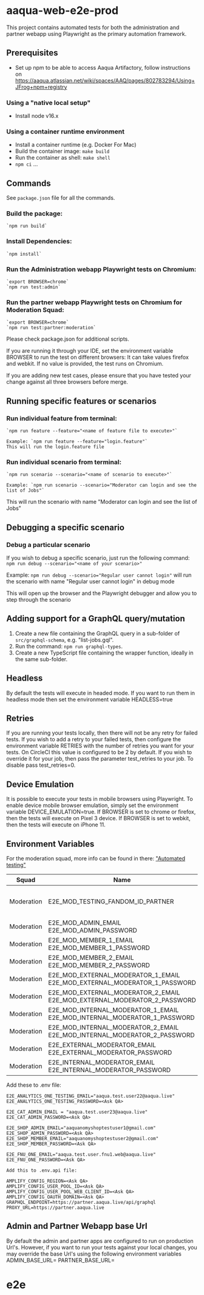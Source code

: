 # aaqua-web-e2e-prod

This project contains automated tests for both the administration and partner webapp using Playwright as the primary automation framework.

## Prerequisites

- Set up npm to be able to access Aaqua Artifactory, follow instructions on https://aaqua.atlassian.net/wiki/spaces/AAQ/pages/802783294/Using+JFrog+npm+registry

### Using a "native local setup"

- Install node v16.x

### Using a container runtime environment

- Install a container runtime (e.g. Docker For Mac)
- Build the container image: `make build`
- Run the container as shell: `make shell`
- `npm ci` ...

## Commands

See `package.json` file for all the commands.

### Build the package:

    `npm run build`

### Install Dependencies:

    `npm install`

### Run the Administration webapp Playwright tests on Chromium:

    `export BROWSER=chrome`
    `npm run test:admin`

### Run the partner webapp Playwright tests on Chromium for Moderation Squad:

    `export BROWSER=chrome`
    `npm run test:partner:moderation`

Please check package.json for additional scripts.

If you are running it through your IDE, set the environment variable BROWSER to run the test on different browsers:
It can take values firefox and webkit. If no value is provided, the test runs on Chromium.

If you are adding new test cases, please ensure that you have tested your change against all three browsers before merge.

## Running specific features or scenarios

### Run individual feature from terminal:

    `npm run feature --feature="<name of feature file to execute>"`

    Example: `npm run feature --feature="login.feature"`
    This will run the login.feature file

### Run individual scenario from terminal:

    `npm run scenario --scenario="<name of scenario to execute>"`

    Example: `npm run scenario --scenario="Moderator can login and see the list of Jobs"`

This will run the scenario with name "Moderator can login and see the list of Jobs"

## Debugging a specific scenario

### Debug a particular scenario

If you wish to debug a specific scenario, just run the following command:
`npm run debug --scenario="<name of your scenario>"`

Example: `npm run debug --scenario="Regular user cannot login"` will run the scenario with name "Regular user cannot login" in debug mode

This will open up the browser and the Playwright debugger and allow you to step through the scenario

## Adding support for a GraphQL query/mutation

1. Create a new file containing the GraphQL query in a sub-folder of `src/graphql-schema`, e.g. "list-jobs.gql".
2. Run the command: `npm run graphql-types`.
3. Create a new TypeScript file containing the wrapper function, ideally in the same sub-folder.

## Headless

By default the tests will execute in headed mode. If you want to run them in headless mode then set the environment variable HEADLESS=true

## Retries

If you are running your tests locally, then there will not be any retry for failed tests. If you wish to add a retry to your failed tests, then configure the environment variable RETRIES with the number of retries you want for your tests. On CircleCI this value is configured to be 2 by default. If you wish to override it for your job, then pass the parameter test_retries to your job. To disable pass test_retries=0.

## Device Emulation

It is possible to execute your tests in mobile browsers using Playwright. To enable device mobile browser emulation, simply set the environment variable DEVICE_EMULATION=true. If BROWSER is set to chrome or firefox, then the tests will execute on Pixel 3 device. If BROWSER is set to webkit, then the tests will execute on iPhone 11.

## Environment Variables

For the moderation squad, more info can be found in there: ["Automated testing"](https://aaqua.atlassian.net/wiki/spaces/AAQ/pages/1534328909/Access+management+-+feature+flags)

| Squad      | Name                                                                        | Description                         | Roles                       | Segments           |
| ---------- | --------------------------------------------------------------------------- | ----------------------------------- | --------------------------- | ------------------ |
| Moderation | E2E_MOD_TESTING_FANDOM_ID_PARTNER                                           | ID of the test moderation community |                             |                    |
| Moderation | E2E_MOD_ADMIN_EMAIL<br>E2E_MOD_ADMIN_PASSWORD                               | Credentials                         | community ADMIN             | Moderation Testers |
| Moderation | E2E_MOD_MEMBER_1_EMAIL<br>E2E_MOD_MEMBER_1_PASSWORD                         | Credentials                         | community FAN               | Moderation Testers |
| Moderation | E2E_MOD_MEMBER_2_EMAIL<br>E2E_MOD_MEMBER_2_PASSWORD                         | Credentials                         | community FAN               | Moderation Testers |
| Moderation | E2E_MOD_EXTERNAL_MODERATOR_1_EMAIL<br>E2E_MOD_EXTERNAL_MODERATOR_1_PASSWORD | Credentials                         | platform EXTERNAL_MODERATOR | Moderation Testers |
| Moderation | E2E_MOD_EXTERNAL_MODERATOR_2_EMAIL<br>E2E_MOD_EXTERNAL_MODERATOR_2_PASSWORD | Credentials                         | platform EXTERNAL_MODERATOR | Moderation Testers |
| Moderation | E2E_MOD_INTERNAL_MODERATOR_1_EMAIL<br>E2E_MOD_INTERNAL_MODERATOR_1_PASSWORD | Credentials                         | platform INTERNAL_MODERATOR | Moderation Testers |
| Moderation | E2E_MOD_INTERNAL_MODERATOR_2_EMAIL<br>E2E_MOD_INTERNAL_MODERATOR_2_PASSWORD | Credentials                         | platform INTERNAL_MODERATOR | Moderation Testers |
| Moderation | E2E_EXTERNAL_MODERATOR_EMAIL<br>E2E_EXTERNAL_MODERATOR_PASSWORD             | Credentials                         | platform EXTERNAL_MODERATOR | None! "Real user"  |
| Moderation | E2E_INTERNAL_MODERATOR_EMAIL<br>E2E_INTERNAL_MODERATOR_PASSWORD             | Credentials                         | platform INTERNAL_MODERATOR | None! "Real user"  |

Add these to .env file:

    E2E_ANALYTICS_ONE_TESTING_EMAIL="aaqua.test.user22@aaqua.live"
    E2E_ANALYTICS_ONE_TESTING_PASSWORD=<Ask QA>

    E2E_CAT_ADMIN_EMAIL = "aaqua.test.user23@aaqua.live"
    E2E_CAT_ADMIN_PASSWORD=<Ask QA>

    E2E_SHOP_ADMIN_EMAIL="aaquanomyshoptestuser1@gmail.com"
    E2E_SHOP_ADMIN_PASSWORD=<Ask QA>
    E2E_SHOP_MEMBER_EMAIL="aaquanomyshoptestuser2@gmail.com"
    E2E_SHOP_MEMBER_PASSWORD=<Ask QA>

    E2E_FNU_ONE_EMAIL="aaqua.test.user.fnu1.web@aaqua.live"
    E2E_FNU_ONE_PASSWORD=<Ask QA>

    Add this to .env.api file:

    AMPLIFY_CONFIG_REGION=<Ask QA>
    AMPLIFY_CONFIG_USER_POOL_ID=<Ask QA>
    AMPLIFY_CONFIG_USER_POOL_WEB_CLIENT_ID=<Ask QA>
    AMPLIFY_CONFIG_OAUTH_DOMAIN=<Ask QA>
    GRAPHQL_ENDPOINT=https://partner.aaqua.live/api/graphql
    PROXY_URL=https://partner.aaqua.live

## Admin and Partner Webapp base Url

By default the admin and partner apps are configured to run on production Url's. However, if you want to run your tests against your local changes, you may override the base Url's using the following environment variables
ADMIN_BASE_URL=<admin app base Url>
PARTNER_BASE_URL=<partner app base Url>
# e2e
